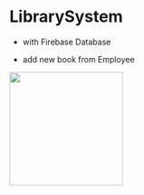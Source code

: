 # LibrarySystem
* with Firebase Database
- add new book from Employee
<img src="https://user-images.githubusercontent.com/16438786/37566017-0855b80a-2abc-11e8-8129-83d35c8c6734.png" width ="200" />
